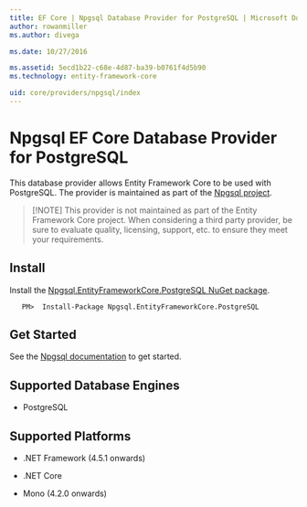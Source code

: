 ```yaml
---
title: EF Core | Npgsql Database Provider for PostgreSQL | Microsoft Docs
author: rowanmiller
ms.author: divega

ms.date: 10/27/2016

ms.assetid: 5ecd1b22-c68e-4d87-ba39-b0761f4d5b90
ms.technology: entity-framework-core

uid: core/providers/npgsql/index
---
```

# Npgsql EF Core Database Provider for PostgreSQL

This database provider allows Entity Framework Core to be used with PostgreSQL. The provider is maintained as part of the [Npgsql project](http://www.npgsql.org).

> [!NOTE] This provider is not maintained as part of the Entity Framework Core project. When considering a third party provider, be sure to evaluate quality, licensing, support, etc. to ensure they meet your requirements.

## Install

Install the [Npgsql.EntityFrameworkCore.PostgreSQL NuGet package](https://www.nuget.org/packages/Npgsql.EntityFrameworkCore.PostgreSQL).

<!-- literal_block"ids  "classes  "xml:space": "preserve", "backrefs  "linenos": false, "dupnames  : "csharp",", highlight_args}, "names": [] -->
``` console
   PM>  Install-Package Npgsql.EntityFrameworkCore.PostgreSQL
```

## Get Started

See the [Npgsql documentation](http://www.npgsql.org/efcore/index.html) to get started.

## Supported Database Engines

* PostgreSQL

## Supported Platforms

* .NET Framework (4.5.1 onwards)

* .NET Core

* Mono (4.2.0 onwards)
